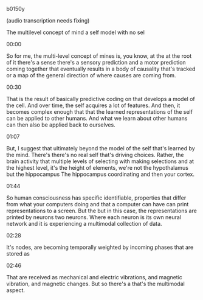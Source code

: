 b0150y

(audio transcription needs fixing)

The multilevel concept of mind a self model with no sel

00:00

So for me, the multi-level concept of mines is, you know, at the at the root of it there's a sense there's a sensory prediction and a motor prediction coming together that eventually results in a body of causality that's tracked or a map of the general direction of where causes are coming from.

00:30

That is the result of basically predictive coding on that develops a model of the cell. And over time, the self acquires a lot of features. And then, it becomes complex enough that that the learned representations of the self can be applied to other humans. And what we learn about other humans can then also be applied back to ourselves.

01:07

But, I suggest that ultimately beyond the model of the self that's learned by the mind. There's there's no real self that's driving choices. Rather, the brain activity that multiple levels of selecting with making selections and at the highest level, it's the height of elements, we're not the hypothalamus but the hippocampus The hippocampus coordinating and then your cortex.

01:44

So human consciousness has specific identifiable, properties that differ from what your computers doing and that a computer can have can print representations to a screen. But the but in this case, the representations are printed by neurons two neurons. Where each neuron is its own neural network and it is experiencing a multimodal collection of data.

02:28

It's nodes, are becoming temporally weighted by incoming phases that are stored as

02:46

That are received as mechanical and electric vibrations, and magnetic vibration, and magnetic changes. But so there's a that's the multimodal aspect.
